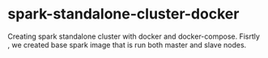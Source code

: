 # spark-standalone-cluster-docker
Creating spark standalone  cluster  with  docker and docker-compose.
Fisrtly , we created base spark image that is run both master and slave nodes.


